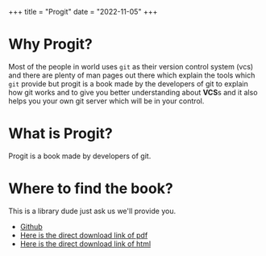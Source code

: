 +++
title = "Progit"
date = "2022-11-05"
+++
# Why Progit?
Most of the people in world uses `git` as their version control system (vcs) and there are plenty of man pages out there which explain the tools which `git` provide but progit is a book made by the developers of git to explain how git works and to give you better understanding about **VCS**s and it also helps you your own git server which will be in your control.

# What is Progit?
Progit is a book made by developers of git.

# Where to find the book?
This is a library dude just ask us we'll provide you.
<ul>
<li><a href="https://github.com/progit/progit2" target="_blank">Github</a></li>
<li><a href="https://objects.githubusercontent.com/github-production-release-asset-2e65be/15400220/d94a6608-0a02-49c4-a8d6-3bc2c31903f0?X-Amz-Algorithm=AWS4-HMAC-SHA256&X-Amz-Credential=AKIAIWNJYAX4CSVEH53A%2F20221105%2Fus-east-1%2Fs3%2Faws4_request&X-Amz-Date=20221105T165532Z&X-Amz-Expires=300&X-Amz-Signature=d38aac19e649da977c7ac707dbf6b3af15b9d604dc3d93b8d240aabc2b18e71a&X-Amz-SignedHeaders=host&actor_id=69722604&key_id=0&repo_id=15400220&response-content-disposition=attachment%3B%20filename%3Dprogit.pdf&response-content-type=application%2Foctet-stream">Here is the direct download link of pdf</a><li>
<a href="https://objects.githubusercontent.com/github-production-release-asset-2e65be/15400220/8b86452e-1eb8-46fd-9ba1-526b6fd76ae4?X-Amz-Algorithm=AWS4-HMAC-SHA256&X-Amz-Credential=AKIAIWNJYAX4CSVEH53A%2F20221105%2Fus-east-1%2Fs3%2Faws4_request&X-Amz-Date=20221105T155856Z&X-Amz-Expires=300&X-Amz-Signature=7bcd461875a94cee91a350265f26f05bdc77cce1b6536d9cc9af52dde575e8dc&X-Amz-SignedHeaders=host&actor_id=69722604&key_id=0&repo_id=15400220&response-content-disposition=attachment%3B%20filename%3Dprogit.html&response-content-type=application%2Foctet-stream">Here is the direct download link of html</a></li>
</ul>
